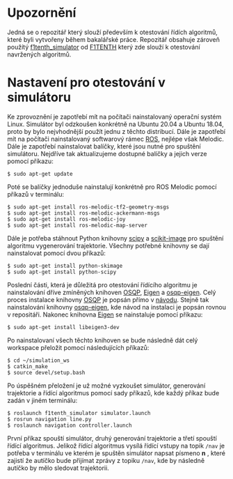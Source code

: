 ﻿# Upozornění

Jedná se o repozitář který slouží především k otestování řídích algoritmů, které byli vytvořeny během bakalářské práce.  Repozitář obsahuje zároveň použítý [f1tenth_simulator](https://github.com/f1tenth/f1tenth_simulator) od [F1TENTH](https://f1tenth.org/) který zde slouží k otestování navržených algoritmů.

# Nastavení pro otestování v simulátoru

Ke zprovoznění je zapotřebí mít na počítači nainstalovaný operační systém Linux. Simulátor byl odzkoušen konkrétně na Ubuntu 20.04 a Ubuntu 18.04, proto by bylo nejvhodnější použít jednu z těchto distribucí. Dále je zapotřebí mít na počítači nainstalovaný softwarový rámec [ROS](https://www.ros.org/), nejlépe však Melodic. Dále je zapotřebí nainstalovat balíčky, které jsou nutné pro spuštění simulátoru. Nejdříve tak aktualizujeme dostupné balíčky a jejich verze pomocí příkazu:
```
$ sudo apt-get update
```
Poté se balíčky jednoduše nainstalují konkrétně pro ROS Melodic pomocí příkazů v terminálu:
```
$ sudo apt-get install ros-melodic-tf2-geometry-msgs
$ sudo apt-get install ros-melodic-ackermann-msgs
$ sudo apt-get install ros-melodic-joy
$ sudo apt-get install ros-melodic-map-server
```
Dále je potřeba stáhnout Python knihovny  [scipy](https://scipy.org/) a [scikit-image](https://scikit-image.org/) pro spuštění algoritmu vygenerování trajektorie. Všechny potřebné knihovny se dají nainstalovat pomocí dvou příkazů: 
```
$ sudo apt-get install python-skimage
$ sudo apt-get install python-scipy
```
Poslední části, která je důležitá pro otestování řídícího algoritmu je nainstalování dříve zmíněných knihoven [OSQP](https://osqp.org/), [Eigen](https://eigen.tuxfamily.org/index.php?title=Main_Page) a [osqp-eigen](https://github.com/robotology/osqp-eigen). Celý proces instalace knihovny [OSQP](https://osqp.org/) je popsán přímo v [návodu](https://osqp.org/docs/get_started/sources.html). Stejně tak nainstalování knihovny [osqp-eigen](https://github.com/robotology/osqp-eigen),  kde návod na instalaci je popsán rovnou v repositáři. Nakonec knihovna [Eigen](https://eigen.tuxfamily.org/index.php?title=Main_Page) se nainstaluje pomocí příkazu: 
```
$ sudo apt-get install libeigen3-dev
```
Po nainstalovaní všech těchto knihoven se bude následně dát celý workspace přeložit pomocí následujících příkazů:
```
$ cd ~/simulation_ws
$ catkin_make
$ source devel/setup.bash
```
Po úspěšném přeložení je už možné vyzkoušet simulátor, generování trajektorie a řídící algoritmus pomocí sady příkazů, kde každý příkaz bude zadán v jiném terminálu: 
```
$ roslaunch f1tenth_simulator simulator.launch
$ rosrun navigation line.py
$ roslaunch navigation controller.launch
```
První příkaz spouští simulátor, druhý generování trajektorie a třetí spouští řídící algoritmus. Jelikož řídící algoritmus vysílá řídící vstupy na topik `/nav` je potřeba v terminálu ve kterém je spuštěn simulátor napsat písmeno **n** , které zajistí že autíčko bude přijímat zprávy z topiku `/nav`, kde by následně autíčko by mělo sledovat trajektorii.


